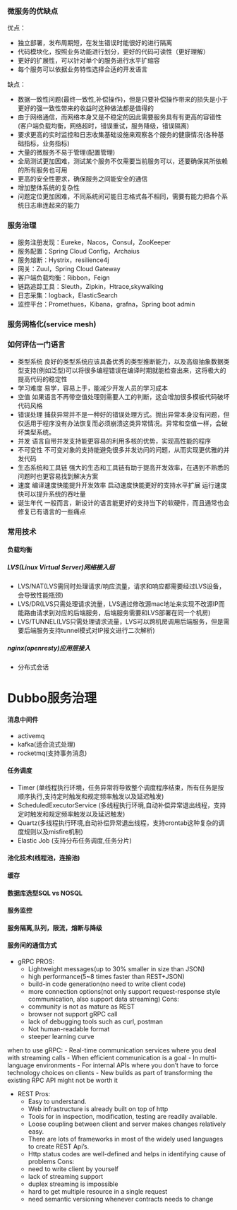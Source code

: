 ### 微服务的优缺点
优点：
- 独立部署，发布周期短，在发生错误时能很好的进行隔离
- 代码模块化，按照业务功能进行划分，更好的代码可读性（更好理解）
- 更好的扩展性，可以针对单个的服务进行水平扩缩容
- 每个服务可以依据业务特性选择合适的开发语言

缺点：
- 数据一致性问题(最终一致性,补偿操作)，但是只要补偿操作带来的损失是小于更好的强一致性带来的收益时这种做法都是值得的
- 由于网络通信，而网络本身又是不稳定的因此需要服务具有有更高的容错性(客户端负载均衡，网络超时，错误重试，服务降级，错误隔离)
- 要求更高的实时监控和日志收集基础设施来观察各个服务的健康情况(各种基础指标，业务指标)
- 大量的微服务不易于管理(配置管理)
- 全局测试更加困难，测试某个服务不仅需要当前服务可以，还要确保其所依赖的所有服务也可用
- 更高的安全性要求，确保服务之间能安全的通信
- 增加整体系统的复杂性
- 问题定位更加困难，不同系统间可能日志格式各不相同，需要有能力把各个系统日志串连起来的能力

### 服务治理
- 服务注册发现：Eureke，Nacos，Consul，ZooKeeper
- 服务配置：Spring Cloud Config，Archaius
- 服务熔断：Hystrix，resilience4j
- 网关：Zuul，Spring Cloud Gateway
- 客户端负载均衡：Ribbon，Feign
- 链路追踪工具：Sleuth，Zipkin，Htrace,skywalking
- 日志采集：logback，ElasticSearch
- 监控平台：Promethues，Kibana，grafna，Spring boot admin

### 服务网格化(service mesh)

### 如何评估一门语言
- 类型系统
    良好的类型系统应该具备优秀的类型推断能力，以及高级抽象数据类型支持(例如泛型)可以将很多编程错误在编译时期就能检查出来，这将极大的提高代码的稳定性
- 学习难度
     易学，容易上手，能减少开发人员的学习成本
- 空值
     如果语言不再带空值处理则需要人工的判断，这会增加很多模板代码破坏代码风格
- 错误处理
     捕获异常并不是一种好的错误处理方式。抛出异常本身没有问题，但仅适用于程序没有办法恢复而必须崩溃这类异常情况。异常和空值一样，会破坏类型系统。
- 并发
   语言自带并发支持能更容易的利用多核的优势，实现高性能的程序
- 不可变性
   不可变对象的支持能避免很多并发访问的问题，从而实现更优雅的并发代码
- 生态系统和工具链
    强大的生态和工具链有助于提高开发效率，在遇到不熟悉的问题时也更容易找到解决方案
- 速度
    编译速度快能提升开发效率
    启动速度快能更好的支持水平扩展
    运行速度快可以提升系统的吞吐量
- 诞生年代
     一般而言，新设计的语言能更好的支持当下的软硬件，而且通常也会修复已有语言的一些痛点


### 常用技术
#### 负载均衡
##### LVS(Linux Virtual Server)网络接入层
- LVS/NAT(LVS需同时处理请求/响应流量，请求和响应都需要经过LVS设备，会导致性能瓶颈)
- LVS/DR(LVS只需处理请求流量，LVS通过修改源mac地址来实现不改源IP而能路由请求到对应的后端服务，后端服务需要和LVS部署在同一个机房)
- LVS/TUNNEL(LVS只需处理请求流量，LVS可以跨机房调用后端服务，但是需要后端服务支持tunnel模式对IP报文进行二次解析)
##### nginx(openresty)应用层接入
- 分布式会话

# Dubbo服务治理


#### 消息中间件
- activemq
- kafka(适合流式处理)
- rocketmq(支持事务消息)

#### 任务调度
- Timer (单线程执行环境，任务异常将导致整个调度程序结束，所有任务是按顺序执行,支持定时触发和规定频率触发以及延迟触发)
- ScheduledExecutorService (多线程执行环境,自动补偿异常退出线程，支持定时触发和规定频率触发以及延迟触发)
- Quartz(多线程执行环境,自动补偿异常退出线程，支持crontab这种复杂的调度规则以及misfire机制)
- Elastic Job (支持分布任务调度,任务分片)

#### 池化技术(线程池，连接池)

#### 缓存

#### 数据库选型SQL vs NOSQL

#### 服务监控

#### 服务隔离,队列，限流，熔断与降级

#### 服务间的通信方式
- gRPC
PROS:
    - Lightweight messages(up to 30% smaller in size than JSON)
    - high performance(5~8 times faster than REST+JSON)
    - build-in code generation(no need to write client code)
    - more connection options(not only support request-response style communication, also support data streaming)
Cons:
    - community is not as mature as REST
    - browser not support gRPC call
    - lack of debugging tools such as curl, postman
    - Not human-readable format
    - steeper learning curve

when to use gRPC:
    - Real-time communication services where you deal with streaming calls
    - When efficient communication is a goal
    - In multi-language environments
    - For internal APIs where you don’t have to force technology choices on clients
    - New builds as part of transforming the existing RPC API might not be worth it

- REST
Pros:
    - Easy to understand.
    - Web infrastructure is already built on top of http
    - Tools for in inspection, modification, testing are readily available.
    - Loose coupling between client and server makes changes relatively easy.
    - There are lots of frameworks in most of the widely used languages to create REST Api’s.
    - Http status codes are well-defined and helps in identifying cause of problems
Cons:
    - need to write client by yourself
    - lack of streaming support
    - duplex streaming is impossible
    - hard to get multiple resource in a single request
    - need semantic versioning whenever contracts needs to change
